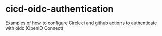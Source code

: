 # cicd-oidc-authentication
Examples of how to configure Circleci and github actions to authenticate with oidc (OpenID Connect)

